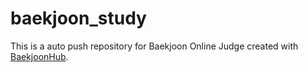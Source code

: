 # baekjoon_study
This is a auto push repository for Baekjoon Online Judge created with [BaekjoonHub](https://github.com/BaekjoonHub/BaekjoonHub).
